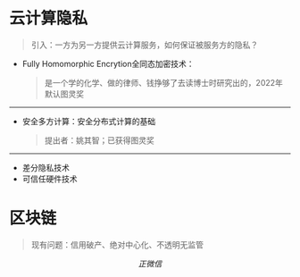# 云计算隐私

> 引入：一方为另一方提供云计算服务，如何保证被服务方的隐私？



+ Fully Homomorphic Encrytion全同态加密技术：

  > 是一个学的化学、做的律师、钱挣够了去读博士时研究出的，2022年默认图灵奖

---

+ 安全多方计算：安全分布式计算的基础

  > 提出者：姚其智；已获得图灵奖

----

+ 差分隐私技术
+ 可信任硬件技术

# 区块链

> 现有问题：信用破产、绝对中心化、不透明无监管


$$正微信$$